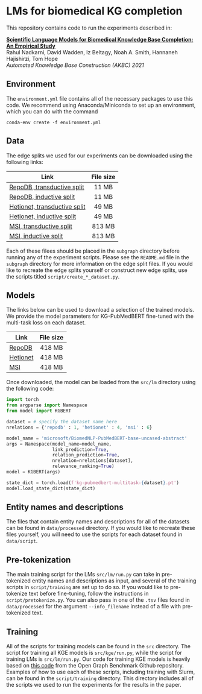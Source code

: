 # LMs for biomedical KG completion

This repository contains code to run the experiments described in:

[**Scientific Language Models for Biomedical Knowledge Base Completion: An Empirical Study**](https://arxiv.org/abs/2106.09700)<br>
Rahul Nadkarni, David Wadden, Iz Beltagy, Noah A. Smith, Hannaneh Hajishirzi, Tom Hope<br>
_Automated Knowledge Base Construction (AKBC) 2021_

## Environment

The `environment.yml` file contains all of the necessary packages to use this code. We recommend using Anaconda/Miniconda to set up an environment, which you can do with the command

```
conda-env create -f environment.yml
```

## Data

The edge splits we used for our experiments can be downloaded using the following links:

| Link                                                                                                                 | File size |
|----------------------------------------------------------------------------------------------------------------------|:---------:|
| [RepoDB, transductive split](https://lm-bio-kgc.s3.us-west-2.amazonaws.com/repodb-edge-split-f0.2-neg500-s42.pt)     | 11 MB     |
| [RepoDB, inductive split](https://lm-bio-kgc.s3.us-west-2.amazonaws.com/repodb-edge-split-f0.2-neg500-ind-s42.pt)    | 11 MB     |
| [Hetionet, transductive split](https://lm-bio-kgc.s3.us-west-2.amazonaws.com/hetionet-edge-split-f0.2-neg80-s42.pt)  | 49 MB     |
| [Hetionet, inductive split](https://lm-bio-kgc.s3.us-west-2.amazonaws.com/hetionet-edge-split-f0.2-neg80-ind-s42.pt) | 49 MB     |
| [MSI, transductive split](https://lm-bio-kgc.s3.us-west-2.amazonaws.com/msi-edge-split-f0.2-neg500-s42.pt)           | 813 MB    |
| [MSI, inductive split](https://lm-bio-kgc.s3.us-west-2.amazonaws.com/msi-edge-split-f0.2-neg500-ind-s42.pt)          | 813 MB    |

Each of these filees should be placed in the `subgraph` directory before running any of the experiment scripts. Please see the `README.md` file in the `subgraph` directory for more information on the edge split files. If you would like to recreate the edge splits yourself or construct new edge splits, use the scripts titled `script/create_*_dataset.py`.

## Models

The links below can be used to download a selection of the trained models. We provide the model parameters for KG-PubMedBERT fine-tuned with the multi-task loss on each dataset.

| Link | File size |
|---|:-:|
| [RepoDB](https://lm-bio-kgc.s3.us-west-2.amazonaws.com/kg-pubmedbert-multitask-repodb.pt) | 418 MB |
| [Hetionet](https://lm-bio-kgc.s3.us-west-2.amazonaws.com/kg-pubmedbert-multitask-hetionet.pt) | 418 MB |
| [MSI](https://lm-bio-kgc.s3.us-west-2.amazonaws.com/kg-pubmedbert-multitask-msi.pt) | 418 MB |

Once downloaded, the model can be loaded from the `src/lm` directory using the following code:

```Python
import torch
from argparse import Namespace
from model import KGBERT

dataset = # specify the dataset name here
nrelations = {'repodb' : 1, 'hetionet' : 4, 'msi' : 6}

model_name = 'microsoft/BiomedNLP-PubMedBERT-base-uncased-abstract'
args = Namespace(model_name=model_name,
                 link_prediction=True,
                 relation_prediction=True,
                 nrelation=nrelations[dataset],
                 relevance_ranking=True)
model = KGBERT(args)

state_dict = torch.load(f'kg-pubmedbert-multitask-{dataset}.pt')
model.load_state_dict(state_dict)
```

## Entity names and descriptions

The files that contain entity names and descriptions for all of the datasets can be found in `data/processed` directory. If you would like to recreate these files yourself, you will need to use the scripts for each dataset found in `data/script`.

## Pre-tokenization

The main training script for the LMs `src/lm/run.py` can take in pre-tokenized entity names and descriptions as input, and several of the training scripts in `script/training` are set up to do so. If you would like to pre-tokenize text before fine-tuning, follow the instructions in `script/pretokenize.py`. You can also pass in one of the `.tsv` files found in `data/processed` for the argument `--info_filename` instead of a file with pre-tokenized text.

## Training

All of the scripts for training models can be found in the `src` directory. The script for training all KGE models is `src/kge/run.py`, while the script for training LMs is `src/lm/run.py`. Our code for training KGE models is heavily based on [this code](https://github.com/snap-stanford/ogb/tree/master/examples/linkproppred/biokg) from the Open Graph Benchmark Github repository. Examples of how to use each of these scripts, including training with Slurm, can be found in the `script/training` directory. This directory includes all of the scripts we used to run the experiments for the results in the paper.
